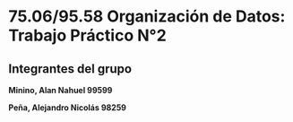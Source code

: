 # 75.06/95.58 Organización de Datos: Trabajo Práctico N°2
## Integrantes del grupo
**Minino, Alan Nahuel 99599**

**Peña, Alejandro Nicolás 98259**
